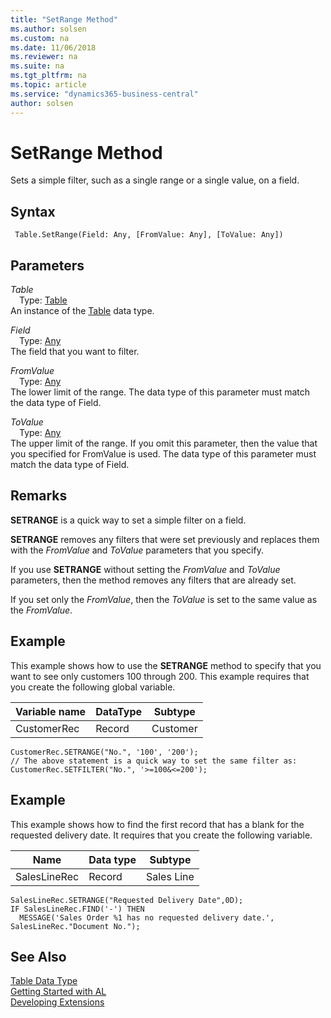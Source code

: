 ```yaml
---
title: "SetRange Method"
ms.author: solsen
ms.custom: na
ms.date: 11/06/2018
ms.reviewer: na
ms.suite: na
ms.tgt_pltfrm: na
ms.topic: article
ms.service: "dynamics365-business-central"
author: solsen
---
```

[//]: # (START>DO_NOT_EDIT)
[//]: # (IMPORTANT:Do not edit any of the content between here and the END>DO_NOT_EDIT.)
[//]: # (Any modifications should be made in the .xml files in the ModernDev repo.)
# SetRange Method
Sets a simple filter, such as a single range or a single value, on a field.

## Syntax
```
 Table.SetRange(Field: Any, [FromValue: Any], [ToValue: Any])
```
## Parameters
*Table*  
&emsp;Type: [Table](table-data-type.md)  
An instance of the [Table](table-data-type.md) data type.  

*Field*  
&emsp;Type: [Any](../any/any-data-type.md)  
The field that you want to filter.
          
*FromValue*  
&emsp;Type: [Any](../any/any-data-type.md)  
The lower limit of the range. The data type of this parameter must match the data type of Field.
          
*ToValue*  
&emsp;Type: [Any](../any/any-data-type.md)  
The upper limit of the range. If you omit this parameter, then the value that you specified for FromValue is used. The data type of this parameter must match the data type of Field.
          



[//]: # (IMPORTANT: END>DO_NOT_EDIT)

## Remarks  
 **SETRANGE** is a quick way to set a simple filter on a field.  
  
 **SETRANGE** removes any filters that were set previously and replaces them with the *FromValue* and *ToValue* parameters that you specify.  
  
 If you use **SETRANGE** without setting the *FromValue* and *ToValue* parameters, then the method removes any filters that are already set.  
  
 If you set only the *FromValue*, then the *ToValue* is set to the same value as the *FromValue*.  
  
## Example  
 This example shows how to use the **SETRANGE** method to specify that you want to see only customers 100 through 200. This example requires that you create the following global variable.  
  
|Variable name|DataType|Subtype|  
|-------------------|--------------|-------------|  
|CustomerRec|Record|Customer|  
  
```  
CustomerRec.SETRANGE("No.", '100', '200');  
// The above statement is a quick way to set the same filter as:  
CustomerRec.SETFILTER("No.", '>=100&<=200');   
```  
  
## Example  
 This example shows how to find the first record that has a blank for the requested delivery date. It requires that you create the following variable.  
  
|Name|Data type|Subtype|  
|----------|---------------|-------------|  
|SalesLineRec|Record|Sales Line|  
  
```  
SalesLineRec.SETRANGE("Requested Delivery Date",0D);  
IF SalesLineRec.FIND('-') THEN  
  MESSAGE('Sales Order %1 has no requested delivery date.', SalesLineRec."Document No.");  
```  
  

## See Also
[Table Data Type](table-data-type.md)  
[Getting Started with AL](../../devenv-get-started.md)  
[Developing Extensions](../../devenv-dev-overview.md)